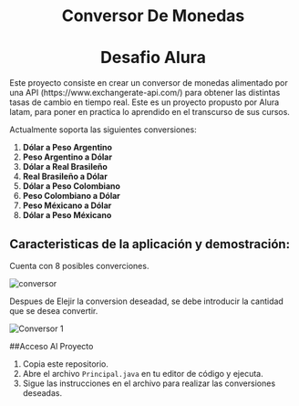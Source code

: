 <h1 align="center"> Conversor De Monedas</h1>
<h1 align="center"> Desafio Alura</h1>

<p>Este proyecto consiste en crear un conversor de monedas alimentado por una API (https://www.exchangerate-api.com/) para obtener las distintas tasas de cambio en tiempo real.
Este es un proyecto propusto por Alura latam, para poner en practica lo aprendido en el transcurso de sus cursos.

Actualmente soporta las siguientes conversiones:

1. **Dólar a Peso Argentino**
2. **Peso Argentino a Dólar**
3. **Dólar a Real Brasileño**
4. **Real Brasileño a Dólar**
5. **Dólar a Peso Colombiano**
6. **Peso Colombiano a Dólar**
7. **Peso Méxicano a Dólar**
8. **Dólar a Peso Méxicano**


## Caracteristicas de la aplicación y demostración:

Cuenta con 8 posibles converciones.

![conversor](https://github.com/JavierFSR/ConversorDeMoneda-AluraChallenger/assets/162364232/ad321748-d028-4e88-a421-59b7e4c127c8)

Despues de Elejir la conversion deseadad, se debe introducir la cantidad que se desea convertir.

![Conversor 1](https://github.com/JavierFSR/ConversorDeMoneda-AluraChallenger/assets/162364232/38af5ac3-c943-4364-92b2-5caabc1c981f)

##Acceso Al Proyecto
1. Copia este repositorio.
2. Abre el archivo `Principal.java` en tu editor de código y ejecuta.
3. Sigue las instrucciones en el archivo para realizar las conversiones deseadas.
